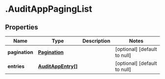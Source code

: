# .AuditAppPagingList

## Properties
Name | Type | Description | Notes
------------ | ------------- | ------------- | -------------
**pagination** | [**Pagination**](Pagination.md) |  | [optional] [default to null]
**entries** | [**AuditAppEntry[]**](AuditAppEntry.md) |  | [optional] [default to null]


